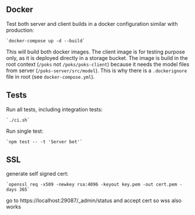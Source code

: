 ## Docker

Test both server and client builds in a docker configuration similar with production: 
    
    `docker-compose up -d --build`

This will build both docker images. The client image is for testing purpose only, as it is deployed directly in a
storage bucket. The image is build in the root context (`/poks` not `/poks/poks-client`) because it needs the model
files from server (`/poks-server/src/model`). This is why there is a `.dockerignore` file in root (see
`docker-compose.yml`).

## Tests
Run all tests, including integration tests:
    
    `./ci.sh`

Run single test:

    `npm test -- -t 'Server bet'`

## SSL

generate self signed cert:
    
    `openssl req -x509 -newkey rsa:4096 -keyout key.pem -out cert.pem -days 365`

go to https://localhost:29087/_admin/status and accept cert so wss also works
